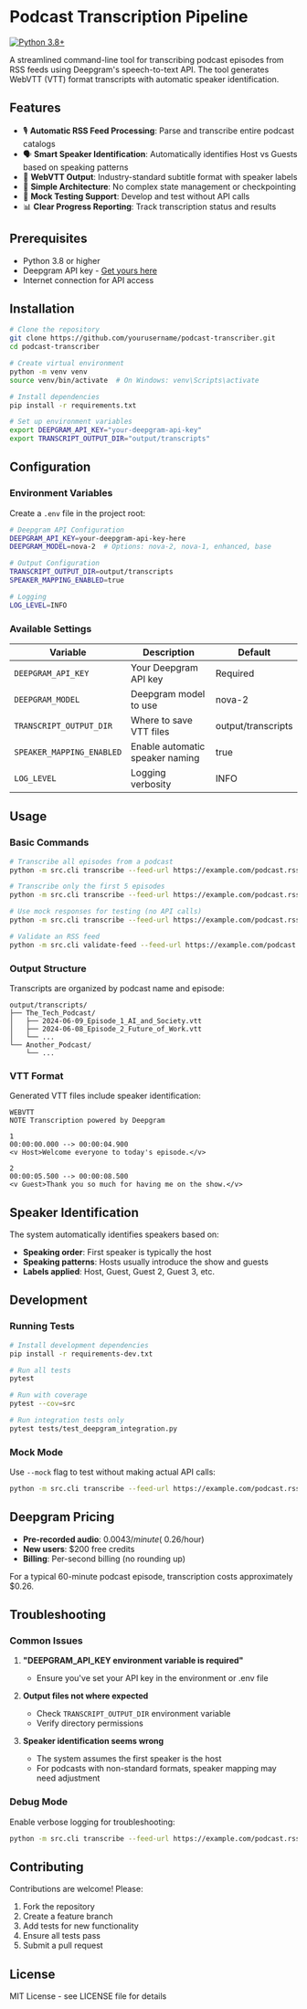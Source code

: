 # Podcast Transcription Pipeline

[![Python 3.8+](https://img.shields.io/badge/python-3.8+-blue.svg)](https://www.python.org/downloads/)

A streamlined command-line tool for transcribing podcast episodes from RSS feeds using Deepgram's speech-to-text API. The tool generates WebVTT (VTT) format transcripts with automatic speaker identification.

## Features

- 🎙️ **Automatic RSS Feed Processing**: Parse and transcribe entire podcast catalogs
- 🗣️ **Smart Speaker Identification**: Automatically identifies Host vs Guests based on speaking patterns
- 📝 **WebVTT Output**: Industry-standard subtitle format with speaker labels
- 🚀 **Simple Architecture**: No complex state management or checkpointing
- 🧪 **Mock Testing Support**: Develop and test without API calls
- 📊 **Clear Progress Reporting**: Track transcription status and results

## Prerequisites

- Python 3.8 or higher
- Deepgram API key - [Get yours here](https://console.deepgram.com/)
- Internet connection for API access

## Installation

```bash
# Clone the repository
git clone https://github.com/yourusername/podcast-transcriber.git
cd podcast-transcriber

# Create virtual environment
python -m venv venv
source venv/bin/activate  # On Windows: venv\Scripts\activate

# Install dependencies
pip install -r requirements.txt

# Set up environment variables
export DEEPGRAM_API_KEY="your-deepgram-api-key"
export TRANSCRIPT_OUTPUT_DIR="output/transcripts"
```

## Configuration

### Environment Variables

Create a `.env` file in the project root:

```bash
# Deepgram API Configuration
DEEPGRAM_API_KEY=your-deepgram-api-key-here
DEEPGRAM_MODEL=nova-2  # Options: nova-2, nova-1, enhanced, base

# Output Configuration
TRANSCRIPT_OUTPUT_DIR=output/transcripts
SPEAKER_MAPPING_ENABLED=true

# Logging
LOG_LEVEL=INFO
```

### Available Settings

| Variable | Description | Default |
|----------|-------------|---------|
| `DEEPGRAM_API_KEY` | Your Deepgram API key | Required |
| `DEEPGRAM_MODEL` | Deepgram model to use | nova-2 |
| `TRANSCRIPT_OUTPUT_DIR` | Where to save VTT files | output/transcripts |
| `SPEAKER_MAPPING_ENABLED` | Enable automatic speaker naming | true |
| `LOG_LEVEL` | Logging verbosity | INFO |

## Usage

### Basic Commands

```bash
# Transcribe all episodes from a podcast
python -m src.cli transcribe --feed-url https://example.com/podcast.rss

# Transcribe only the first 5 episodes
python -m src.cli transcribe --feed-url https://example.com/podcast.rss --max-episodes 5

# Use mock responses for testing (no API calls)
python -m src.cli transcribe --feed-url https://example.com/podcast.rss --mock

# Validate an RSS feed
python -m src.cli validate-feed --feed-url https://example.com/podcast.rss
```

### Output Structure

Transcripts are organized by podcast name and episode:

```
output/transcripts/
├── The_Tech_Podcast/
│   ├── 2024-06-09_Episode_1_AI_and_Society.vtt
│   ├── 2024-06-08_Episode_2_Future_of_Work.vtt
│   └── ...
└── Another_Podcast/
    └── ...
```

### VTT Format

Generated VTT files include speaker identification:

```vtt
WEBVTT
NOTE Transcription powered by Deepgram

1
00:00:00.000 --> 00:00:04.900
<v Host>Welcome everyone to today's episode.</v>

2
00:00:05.500 --> 00:00:08.500
<v Guest>Thank you so much for having me on the show.</v>
```

## Speaker Identification

The system automatically identifies speakers based on:
- **Speaking order**: First speaker is typically the host
- **Speaking patterns**: Hosts usually introduce the show and guests
- **Labels applied**: Host, Guest, Guest 2, Guest 3, etc.

## Development

### Running Tests

```bash
# Install development dependencies
pip install -r requirements-dev.txt

# Run all tests
pytest

# Run with coverage
pytest --cov=src

# Run integration tests only
pytest tests/test_deepgram_integration.py
```

### Mock Mode

Use `--mock` flag to test without making actual API calls:

```bash
python -m src.cli transcribe --feed-url https://example.com/podcast.rss --mock
```

## Deepgram Pricing

- **Pre-recorded audio**: $0.0043/minute (~$0.26/hour)
- **New users**: $200 free credits
- **Billing**: Per-second billing (no rounding up)

For a typical 60-minute podcast episode, transcription costs approximately $0.26.

## Troubleshooting

### Common Issues

1. **"DEEPGRAM_API_KEY environment variable is required"**
   - Ensure you've set your API key in the environment or .env file

2. **Output files not where expected**
   - Check `TRANSCRIPT_OUTPUT_DIR` environment variable
   - Verify directory permissions

3. **Speaker identification seems wrong**
   - The system assumes the first speaker is the host
   - For podcasts with non-standard formats, speaker mapping may need adjustment

### Debug Mode

Enable verbose logging for troubleshooting:

```bash
python -m src.cli transcribe --feed-url https://example.com/podcast.rss -v
```

## Contributing

Contributions are welcome! Please:

1. Fork the repository
2. Create a feature branch
3. Add tests for new functionality
4. Ensure all tests pass
5. Submit a pull request

## License

MIT License - see LICENSE file for details